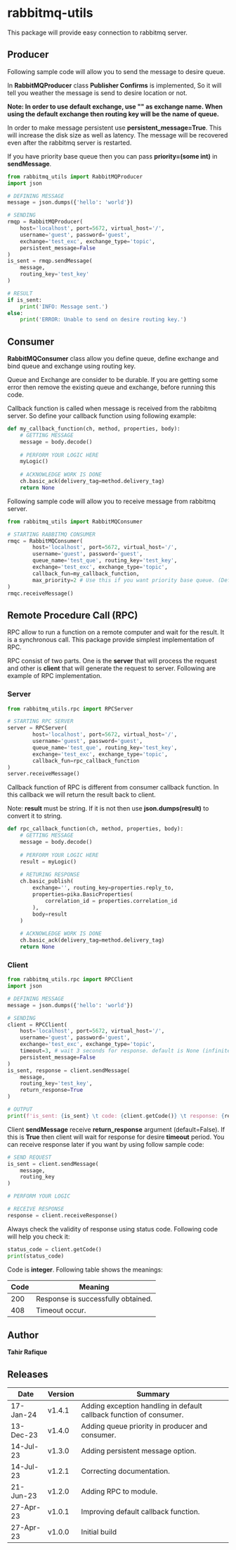 # rabbitmq-utils
This package will provide easy connection to rabbitmq server.

## Producer

Following sample code will allow you to send the message to desire queue. 

In **RabbitMQProducer** class **Publisher Confirms** is implemented, So it will tell you weather the message is send to desire location or not.

**Note: In order to use default exchange, use "" as exchange name. When using the default exchange then routing key will be the name of queue.**

In order to make message persistent use **persistent_message=True**. This will increase the disk size as well as latency. The message will be recovered even after the rabbitmq server is restarted. 

If you have priority base queue then you can pass **priority=(some int)** in **sendMessage**.

```python
from rabbitmq_utils import RabbitMQProducer
import json

# DEFINING MESSAGE
message = json.dumps({'hello': 'world'})

# SENDING
rmqp = RabbitMQProducer(
    host='localhost', port=5672, virtual_host='/', 
    username='guest', password='guest', 
    exchange='test_exc', exchange_type='topic',
    persistent_message=False
)
is_sent = rmqp.sendMessage(
    message,
    routing_key='test_key'
)

# RESULT
if is_sent:
    print('INFO: Message sent.')
else:
    print('ERROR: Unable to send on desire routing key.')
```

## Consumer

**RabbitMQConsumer** class allow you define queue, define exchange and bind queue and exchange using routing key.

Queue and Exchange are consider to be durable. If you are getting some error then remove the existing queue and exchange, before running this code.

Callback function is called when message is received from the rabbitmq server. So define your callback function using following example:

```python
def my_callback_function(ch, method, properties, body):
    # GETTING MESSAGE
    message = body.decode()
    
    # PERFORM YOUR LOGIC HERE
    myLogic()
    
    # ACKNOWLEDGE WORK IS DONE
    ch.basic_ack(delivery_tag=method.delivery_tag)
    return None
```

Following sample code will allow you to receive message from rabbitmq server.

```python
from rabbitmq_utils import RabbitMQConsumer

# STARTING RABBITMQ CONSUMER
rmqc = RabbitMQConsumer(
        host='localhost', port=5672, virtual_host='/', 
        username='guest', password='guest', 
        queue_name='test_que', routing_key='test_key',
    	exchange='test_exc', exchange_type='topic',
    	callback_fun=my_callback_function,
    	max_priority=2 # Use this if you want priority base queue. (Default it is None)
)
rmqc.receiveMessage()
```

## Remote Procedure Call (RPC)

RPC allow to run a function on a remote computer and wait for the result. It is a synchronous call. This package provide simplest implementation of RPC.

RPC consist of two parts. One is the **server** that will process the request and other is **client** that will generate the request to server. Following are example of RPC implementation.

### Server

```python
from rabbitmq_utils.rpc import RPCServer

# STARTING RPC SERVER
server = RPCServer(
        host='localhost', port=5672, virtual_host='/', 
        username='guest', password='guest', 
        queue_name='test_que', routing_key='test_key',
    	exchange='test_exc', exchange_type='topic',
    	callback_fun=rpc_callback_function
)
server.receiveMessage()
```

Callback function of RPC is different from consumer callback function. In this callback we will return the result back to client.

Note: **result** must be string. If it is not then use **json.dumps(**result**)** to convert it to string.

```python
def rpc_callback_function(ch, method, properties, body):
    # GETTING MESSAGE
    message = body.decode()
    
    # PERFORM YOUR LOGIC HERE
    result = myLogic()
    
    # RETURING RESPONSE
    ch.basic_publish(
        exchange='', routing_key=properties.reply_to,
        properties=pika.BasicProperties(
            correlation_id = properties.correlation_id
        ),
        body=result
    )
    
    # ACKNOWLEDGE WORK IS DONE
    ch.basic_ack(delivery_tag=method.delivery_tag)
    return None
```

### Client

```python
from rabbitmq_utils.rpc import RPCClient
import json

# DEFINING MESSAGE
message = json.dumps({'hello': 'world'})

# SENDING
client = RPCClient(
    host='localhost', port=5672, virtual_host='/', 
    username='guest', password='guest', 
    exchange='test_exc', exchange_type='topic',
    timeout=3, # wait 3 seconds for response. default is None (infinite wait).
    persistent_message=False
)
is_sent, response = client.sendMessage(
    message,
    routing_key='test_key',
    return_response=True
)

# OUTPUT
print(f'is_sent: {is_sent} \t code: {client.getCode()} \t response: {response}')
```

Client **sendMessage** receive **return_response** argument (default=False). If this is **True** then client will wait for response for desire **timeout** period.  You can receive response later if you want by using follow sample code:

```python
# SEND REQUEST
is_sent = client.sendMessage(
    message,
    routing_key
)

# PERFORM YOUR LOGIC

# RECEIVE RESPONSE
response = client.receiveResponse()
```

Always check the validity of response using status code. Following code will help you check it:

```python
status_code = client.getCode()
print(status_code)
```

Code is **integer**. Following table shows the meanings:

| Code | Meaning                            |
| ---- | ---------------------------------- |
| 200  | Response is successfully obtained. |
| 408  | Timeout occur.                     |

## Author

**Tahir Rafique**

## Releases

| Date      | Version | Summary                                                      |
| --------- | ------- | ------------------------------------------------------------ |
| 17-Jan-24 | v1.4.1  | Adding exception handling in default callback function of consumer. |
| 13-Dec-23 | v1.4.0  | Adding queue priority in producer and consumer.              |
| 14-Jul-23 | v1.3.0  | Adding persistent message option.                            |
| 14-Jul-23 | v1.2.1  | Correcting documentation.                                    |
| 21-Jun-23 | v1.2.0  | Adding RPC to module.                                        |
| 27-Apr-23 | v1.0.1  | Improving default callback function.                         |
| 27-Apr-23 | v1.0.0  | Initial build                                                |

